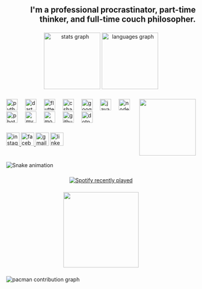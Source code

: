 <h2 align="right">I'm a professional procrastinator, part-time thinker, and full-time couch philosopher.</h2>

###

<div align="center">
  <img src="https://github-readme-stats.vercel.app/api?username=1uccc&hide_title=false&hide_rank=false&show_icons=true&include_all_commits=true&count_private=true&disable_animations=false&theme=dracula&locale=en&hide_border=false" height="150" alt="stats graph"  />
  <img src="https://github-readme-stats.vercel.app/api/top-langs?username=1uccc&locale=en&hide_title=false&layout=compact&card_width=320&langs_count=5&theme=dracula&hide_border=false" height="150" alt="languages graph"  />
</div>

###

<img align="right" height="150" src="https://media0.giphy.com/media/v1.Y2lkPTc5MGI3NjExYmpoZ2c3YmVhOHliY2R0eTdweHRmMTU2aWxvNjRnZHR2aXdqdGhlbSZlcD12MV9pbnRlcm5hbF9naWZfYnlfaWQmY3Q9Zw/gobgTipA1CiBy/giphy.gif"  />

###

<div align="left">
  <img src="https://cdn.jsdelivr.net/gh/devicons/devicon/icons/python/python-original.svg" height="30" alt="python logo"  />
  <img width="12" />
  <img src="https://cdn.jsdelivr.net/gh/devicons/devicon/icons/dart/dart-original.svg" height="30" alt="dart logo"  />
  <img width="12" />
  <img src="https://cdn.jsdelivr.net/gh/devicons/devicon/icons/flutter/flutter-original.svg" height="30" alt="flutter logo"  />
  <img width="12" />
  <img src="https://cdn.jsdelivr.net/gh/devicons/devicon/icons/csharp/csharp-original.svg" height="30" alt="csharp logo"  />
  <img width="12" />
  <img src="https://cdn.jsdelivr.net/gh/devicons/devicon/icons/googlecloud/googlecloud-original.svg" height="30" alt="googlecloud logo"  />
  <img width="12" />
  <img src="https://cdn.jsdelivr.net/gh/devicons/devicon/icons/javascript/javascript-original.svg" height="30" alt="javascript logo"  />
  <img width="12" />
  <img src="https://cdn.jsdelivr.net/gh/devicons/devicon/icons/nodejs/nodejs-original.svg" height="30" alt="nodejs logo"  />
  <img width="12" />
  <img src="https://cdn.jsdelivr.net/gh/devicons/devicon/icons/photoshop/photoshop-plain.svg" height="30" alt="photoshop logo"  />
  <img width="12" />
  <img src="https://cdn.jsdelivr.net/gh/devicons/devicon/icons/mysql/mysql-original.svg" height="30" alt="mysql logo"  />
  <img width="12" />
  <img src="https://cdn.jsdelivr.net/gh/devicons/devicon/icons/mongodb/mongodb-original.svg" height="30" alt="mongodb logo"  />
  <img width="12" />
  <img src="https://cdn.jsdelivr.net/gh/devicons/devicon/icons/github/github-original.svg" height="30" alt="github logo"  />
  <img width="12" />
  <img src="https://cdn.jsdelivr.net/gh/devicons/devicon/icons/dotnetcore/dotnetcore-original.svg" height="30" alt="dotnetcore logo"  />
</div>

###

<div align="left">
  <a href="https://www.instagram.com/1uccc.ng/" target="_blank">
    <img src="https://img.shields.io/static/v1?message=1uccc&logo=instagram&label=&color=E4405F&logoColor=white&labelColor=&style=for-the-badge" height="35" alt="instagram logo"  />
  </a>
  <a href="https://www.facebook.com/1uccc" target="_blank">
    <img src="https://img.shields.io/static/v1?message=Nguyen%20Dinh%20Luc&logo=facebook&label=&color=1877F2&logoColor=white&labelColor=&style=for-the-badge" height="35" alt="facebook logo"  />
  </a>
  <img src="https://img.shields.io/static/v1?message=lucnd0201@gmail.com&logo=gmail&label=&color=D14836&logoColor=white&labelColor=&style=for-the-badge" height="35" alt="gmail logo"  />
  <a href="https://www.linkedin.com/in/1uccc/" target="_blank">
    <img src="https://img.shields.io/static/v1?message=LinkedIn&logo=linkedin&label=&color=0077B5&logoColor=white&labelColor=&style=for-the-badge" height="35" alt="linkedin logo"  />
  </a>
</div>

###

<br clear="both">

<img src="https://raw.githubusercontent.com/1uccc/1uccc/output/snake.svg" alt="Snake animation" />

###

<div align="center">
  <a href="https://open.spotify.com/user/31q7yjihvvkaatkxmzcrfdz4zf7e">
    <img src="https://spotify-recently-played-readme.vercel.app/api?user=31q7yjihvvkaatkxmzcrfdz4zf7e&count=5&unique=true" alt="Spotify recently played"  />
  </a>
</div>

###

<div align="center">
  <img height="200" src="https://i.pinimg.com/originals/6f/de/3d/6fde3d887e8a9bd6932cb1f5afa83c06.gif"  />
</div>

###

<picture>
  <source media="(prefers-color-scheme: dark)" srcset="https://raw.githubusercontent.com/1uccc/1uccc/output/pacman-contribution-graph-dark.svg">
  <source media="(prefers-color-scheme: light)" srcset="https://raw.githubusercontent.com/1uccc/1uccc/output/pacman-contribution-graph.svg">
  <img alt="pacman contribution graph" src="https://raw.githubusercontent.com/1uccc/1uccc/output/pacman-contribution-graph.svg">
</picture>

###
